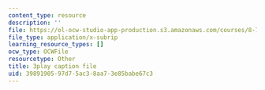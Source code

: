 ```yaml
---
content_type: resource
description: ''
file: https://ol-ocw-studio-app-production.s3.amazonaws.com/courses/8-701-introduction-to-nuclear-and-particle-physics-fall-2020/3989190597d75ac38aa73e85babe67c3_ZYQBSJn6n6o.vtt
file_type: application/x-subrip
learning_resource_types: []
ocw_type: OCWFile
resourcetype: Other
title: 3play caption file
uid: 39891905-97d7-5ac3-8aa7-3e85babe67c3
---
```

